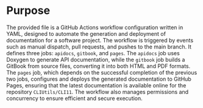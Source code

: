 # Purpose
The provided file is a GitHub Actions workflow configuration written in YAML, designed to automate the generation and deployment of documentation for a software project. The workflow is triggered by events such as manual dispatch, pull requests, and pushes to the main branch. It defines three jobs: `apidocs`, `gitbook`, and `pages`. The `apidocs` job uses Doxygen to generate API documentation, while the `gitbook` job builds a GitBook from source files, converting it into both HTML and PDF formats. The `pages` job, which depends on the successful completion of the previous two jobs, configures and deploys the generated documentation to GitHub Pages, ensuring that the latest documentation is available online for the repository `CLIUtils/CLI11`. The workflow also manages permissions and concurrency to ensure efficient and secure execution.
